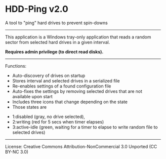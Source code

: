 # HDD-Ping v2.0

A tool to "ping" hard drives to prevent spin-downs

--------

This application is a Windows tray-only application that reads a random sector from selected hard drives in a given interval.

**Requires admin privilege (to direct read disks).**

--------

Functions:

- Auto-discovery of drives on startup
- Stores interval and selected drives in a serialized file
- Re-enables settings of a found configuration file
- Auto-fixes the settings by removing selected drives that are not available upon start
- Includes three icons that change depending on the state
- Those states are
 * 1:disabled (gray, no drive selected),
 * 2:writing (red for 5 secs when timer elapses)
 * 3:active-idle (green, waiting for a timer to elapse to write random file to selected drives)

--------

License: Creative Commons Attribution-NonCommercial 3.0 Unported (CC BY-NC 3.0)

